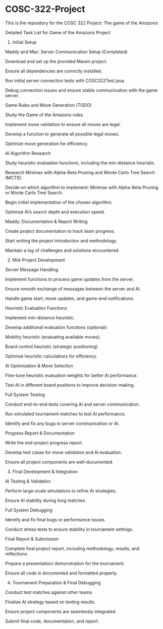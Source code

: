 # COSC-322-Project
This is the repository for the COSC 322 Project: The game of the Amazons

Detailed Task List for Game of the Amazons Project

1. Initial Setup

Maddy and Mac: Server Communication Setup (Completed)

Download and set up the provided Maven project.

Ensure all dependencies are correctly installed.

Run initial server connection tests with COSC322Test.java.

Debug connection issues and ensure stable communication with the game server.

Game Rules and Move Generation (TODO)

Study the Game of the Amazons rules.

Implement move validation to ensure all moves are legal.

Develop a function to generate all possible legal moves.

Optimize move generation for efficiency.

AI Algorithm Research

Study heuristic evaluation functions, including the min-distance heuristic.

Research Minimax with Alpha-Beta Pruning and Monte Carlo Tree Search (MCTS).

Decide on which algorithm to implement: Minimax with Alpha-Beta Pruning or Monte Carlo Tree Search.

Begin initial implementation of the chosen algorithm.

Optimize AI’s search depth and execution speed.

Maddy: Documentation & Report Writing

Create project documentation to track team progress.

Start writing the project introduction and methodology.

Maintain a log of challenges and solutions encountered.

2. Mid-Project Development

Server Message Handling

Implement functions to process game updates from the server.

Ensure smooth exchange of messages between the server and AI.

Handle game start, move updates, and game-end notifications.

Heuristic Evaluation Functions

Implement min-distance heuristic.

Develop additional evaluation functions (optional):

Mobility heuristic (evaluating available moves).

Board control heuristic (strategic positioning).

Optimize heuristic calculations for efficiency.

AI Optimization & Move Selection

Fine-tune heuristic evaluation weights for better AI performance.

Test AI in different board positions to improve decision-making.

Full System Testing

Conduct end-to-end tests covering AI and server communication.

Run simulated tournament matches to test AI performance.

Identify and fix any bugs in server communication or AI.

Progress Report & Documentation

Write the mid-project progress report.

Develop test cases for move validation and AI evaluation.

Ensure all project components are well-documented.

3. Final Development & Integration

AI Testing & Validation

Perform large-scale simulations to refine AI strategies.

Ensure AI stability during long matches.

Full System Debugging

Identify and fix final bugs or performance issues.

Conduct stress tests to ensure stability in tournament settings.

Final Report & Submission

Complete final project report, including methodology, results, and reflections.

Prepare a presentation/ demonstration for the tournament.

Ensure all code is documented and formatted properly.

4. Tournament Preparation & Final Debugging

Conduct test matches against other teams.

Finalize AI strategy based on testing results.

Ensure project components are seamlessly integrated.

Submit final code, documentation, and report.

